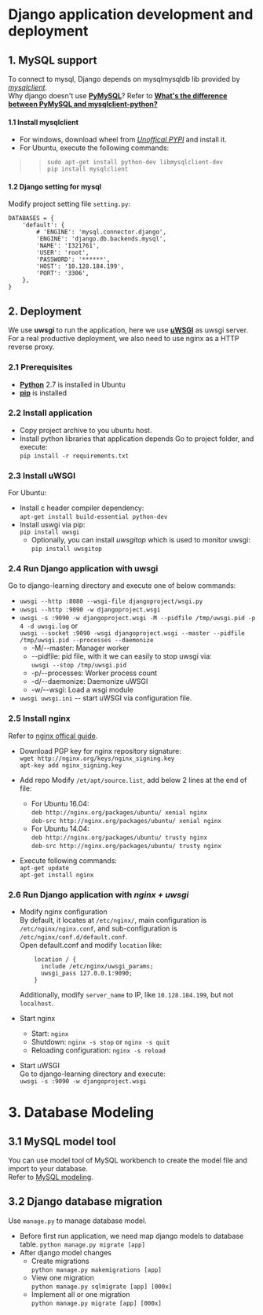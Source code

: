 # Django application development and deployment

## 1. MySQL support
To connect to mysql, Django depends on mysqlmysqldb lib provided by *[mysqlclient](https://github.com/PyMySQL/mysqlclient-python)*.  
Why django doesn't use **[PyMySQL](https://github.com/PyMySQL/PyMySQL)**? Refer to **[What's the difference between PyMySQL and mysqlclient-python?](https://github.com/PyMySQL/PyMySQL/issues/342)**

#### 1.1 Install mysqlclient 
* For windows, download wheel from *[Unoffical PYPI](http://www.lfd.uci.edu/~gohlke/pythonlibs)* and install it.  
* For Ubuntu, execute the following commands:  
>> `sudo apt-get install python-dev libmysqlclient-dev`   
`pip install mysqlclient`

#### 1.2 Django setting for mysql 
Modify project setting file `setting.py`:  
```
DATABASES = {
    'default': {
        # 'ENGINE': 'mysql.connector.django',
        'ENGINE': 'django.db.backends.mysql',
        'NAME': 'I321761',
        'USER': 'root',
        'PASSWORD': '******',
        'HOST': '10.128.184.199',
        'PORT': '3306',
    },
}
```

## 2. Deployment
We use **uwsgi** to run the application, here we use **[uWSGI](https://uwsgi-docs.readthedocs.io)** as uwsgi server. For a real productive deployment, we also need to use
nginx as a HTTP reverse proxy.

### 2.1 Prerequisites
* **[Python](https://www.python.org/)** 2.7 is installed in Ubuntu
* **[pip](https://pip.pypa.io/en/stable/installing/)** is installed

### 2.2 Install application
* Copy project archive to you ubuntu host.
* Install python libraries that application depends 
    Go to project folder, and execute:  
    `pip install -r requirements.txt`
    
### 2.3 Install uWSGI
For Ubuntu:
* Install c header compiler dependency:  
    `apt-get install build-essential python-dev`
* Install uswgi via pip:   
    `pip install uwsgi`
    * Optionally, you can install *uwsgitop* which is used to monitor uwsgi:  
    `pip install uwsgitop`

### 2.4 Run Django application with uwsgi
Go to django-learning directory and execute one of below commands:
* `uwsgi --http :8080 --wsgi-file djangoproject/wsgi.py`
* `uwsgi --http :9090 -w djangoproject.wsgi`
* `uwsgi -s :9090 -w djangoproject.wsgi -M --pidfile /tmp/uwsgi.pid -p 4 -d uwsgi.log` or  
 `uwsgi --socket :9090 -wsgi djangoproject.wsgi --master --pidfile /tmp/uwsgi.pid --processes --daemonize`
  * -M/--master: Manager worker
  * --pidfile: pid file, with it we can easily to stop uwsgi via:  
  `uwsgi --stop /tmp/uwsgi.pid`
  * -p/--processes: Worker process count
  * -d/--daemonize: Daemonize uWSGI
  * -w/--wsgi: Load a wsgi module
* `uwsgi uwsgi.ini` -- start uWSGI via configuration file.

### 2.5 Install nginx  
Refer to [nginx offical guide](http://nginx.org/en/linux_packages.html).
* Download PGP key for nginx repository signature:  
`wget http://nginx.org/keys/nginx_signing.key`  
`apt-key add nginx_signing.key`

* Add repo
Modify `/et/apt/source.list`, add below 2 lines at the end of file:  
   * For Ubuntu 16.04:  
   `deb http://nginx.org/packages/ubuntu/ xenial nginx`  
   `deb-src http://nginx.org/packages/ubuntu/ xenial nginx`
   * For Ubuntu 14.04:  
   `deb http://nginx.org/packages/ubuntu/ trusty nginx`  
   `deb-src http://nginx.org/packages/ubuntu/ trusty nginx`

* Execute following commands:  
   `apt-get update`  
   `apt-get install nginx`
   
### 2.6 Run Django application with *nginx + uwsgi*
* Modify nginx configuration  
  By default, it locates at `/etc/nginx/`, main configuration is `/etc/nginx/nginx.conf`,
  and sub-configuration is `/etc/nginx/conf.d/default.conf`.  
  Open default.conf and modify `location` like:  
  ```
      location / {
        include /etc/nginx/uwsgi_params;
        uwsgi_pass 127.0.0.1:9090;
      }
  ```
  Additionally, modify `server_name` to IP, like `10.128.184.199`, but not `localhost`.

* Start nginx  
  * Start: `nginx`  
  * Shutdown: `nginx -s stop` or `nginx -s quit`  
  * Reloading configuration: `nginx -s reload`

* Start uWSGI  
  Go to django-learning directory and execute:  
  `uwsgi -s :9090 -w djangoproject.wsgi`
  
# 3. Database Modeling

## 3.1 MySQL model tool
You can use model tool of MySQL workbench to create the model file and import to your database.  
Refer to [MySQL modeling](https://dev.mysql.com/doc/workbench/en/wb-data-modeling.html).

## 3.2 Django database migration 
Use `manage.py` to manage database model.
* Before first run application, we need map django models to database table. 
    `python manage.py migrate [app]`
* After django model changes
    * Create migrations  
    `python manage.py makemigrations [app]`
    * View one migration  
    `python manage.py sqlmigrate [app] [000x]`
    * Implement all or one migration  
    `python manage.py migrate [app] [000x]`
    